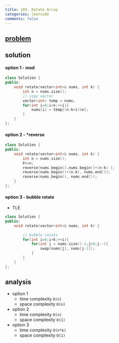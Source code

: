 ```yaml
---
title: 189. Rotate Array
categories: leetcode
comments: false
---
```


## [problem](https://leetcode.com/problems/rotate-array/)

## solution


#### option 1  - mod 
```c++
class Solution {
public:
    void rotate(vector<int>& nums, int k) {
        int n = nums.size();
        // copy vector
        vector<int> temp = nums;
        for(int i=0;i<n;++i){
            nums[i] = temp[(n-k+i)%n];
        }
    }
};
```

#### option 2 - *reverse
```c++
class Solution {
public:
    void rotate(vector<int>& nums, int k) {
        int n = nums.size();
        k%=n;
        reverse(nums.begin(),nums.begin()+(n-k) );
        reverse(nums.begin()+(n-k), nums.end());
        reverse(nums.begin(), nums.end());      
    }
};

```


#### option 3 - bubble rotate
- TLE
```c++
class Solution {
public:
    void rotate(vector<int>& nums, int k) {
        
        // bubble rotate
        for(int i=0;i<k;++i){
            for(int j = nums.size()-1;j>0;j--){
                swap(nums[j], nums[j-1]);
            }
        }
    }
};
```
## analysis
- option 1  
    - time complexity `O(n)`
    - space complexity `O(n)`
- option 2
    - time complexity `O(n)`
    - space complexity `O(1)`
- option 3
    - time complexity `O(n*k)`
    - space complexity `O(1)`